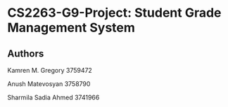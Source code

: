 # CS2263-G9-Project: Student Grade Management System


## Authors
Kamren M. Gregory 3759472

Anush Matevosyan 3758790

Sharmila Sadia Ahmed 3741966

